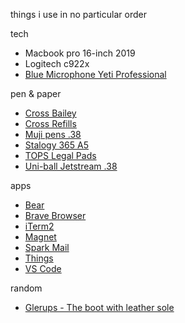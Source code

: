 things i use in no particular order


tech
- Macbook pro 16-inch 2019
- Logitech c922x
- [Blue Microphone Yeti Professional](https://www.amazon.com/Blue-Yeti-USB-Microphone-Blackout/dp/B00N1YPXW2/ref=sr_1_1?crid=XN0HK4TFVVEW&dchild=1&keywords=blue+microphone+yeti&qid=1590159039&s=office-products&sprefix=blue+micro%2Coffice-products%2C147&sr=1-1-catcorr)

pen & paper
- [Cross Bailey](https://www.cross.com/cr_en_us/at0452-7)
- [Cross Refills](https://www.amazon.com/gp/product/B004D2QGAY/ref=ppx_yo_dt_b_search_asin_title?ie=UTF8&psc=1)
- [Muji pens .38](https://www.amazon.com/Ballpoint-0-38mm-3-color-Black-5-Muji/dp/B07XX4T4KF/ref=sr_1_5?crid=AHN3W35CUK2F&dchild=1&keywords=muji+pens+0.38&qid=1590158973&s=office-products&sprefix=muji%2Coffice-products%2C159&sr=1-5)
- [Stalogy 365 A5](https://www.jetpens.com/Stalogy-Editor-s-Series-365Days-Notebook-A5-Black/pd/17561)
- [TOPS Legal Pads](https://www.amazon.com/gp/product/B0006HWRK8/ref=ppx_yo_dt_b_search_asin_title?ie=UTF8&psc=1)
- [Uni-ball Jetstream .38](https://www.jetpens.com/Uni-Jetstream-Standard-Ballpoint-Pen-0.38-mm-Black-Ink-Black-Body/pd/10591)

apps
- [Bear](https://bear.app/)
- [Brave Browser](https://brave.com/)
- [iTerm2](https://www.iterm2.com/)
- [Magnet](https://magnet.crowdcafe.com/)
- [Spark Mail](https://sparkmailapp.com/)
- [Things](https://culturedcode.com/things/)
- [VS Code](https://code.visualstudio.com/)

random
- [Glerups - The boot with leather sole](https://www.glerups.com/products/ladies-gents/the-boot-with-leather-sole/forest/)
